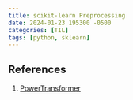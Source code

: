 ```yaml
---
title: scikit-learn Preprocessing
date: 2024-01-23 195300 -0500
categories: [TIL]
tags: [python, sklearn]
---
```




## References
1. [PowerTransformer](https://scikit-learn.org/stable/modules/generated/sklearn.preprocessing.PowerTransformer.html)